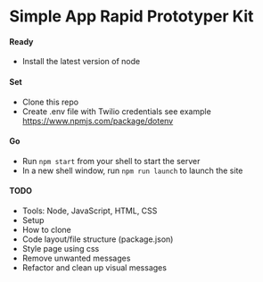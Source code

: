 # Simple App Rapid Prototyper Kit #

#### Ready ####
- Install the latest version of node

#### Set ####
- Clone this repo
- Create .env file with Twilio credentials see example https://www.npmjs.com/package/dotenv

#### Go ####
- Run `npm start` from your shell to start the server
- In a new shell window, run `npm run launch` to launch the site

#### TODO ####
- Tools: Node, JavaScript, HTML, CSS 
- Setup
- How to clone
- Code layout/file structure (package.json)
- Style page using css
- Remove unwanted messages
- Refactor and clean up visual messages
